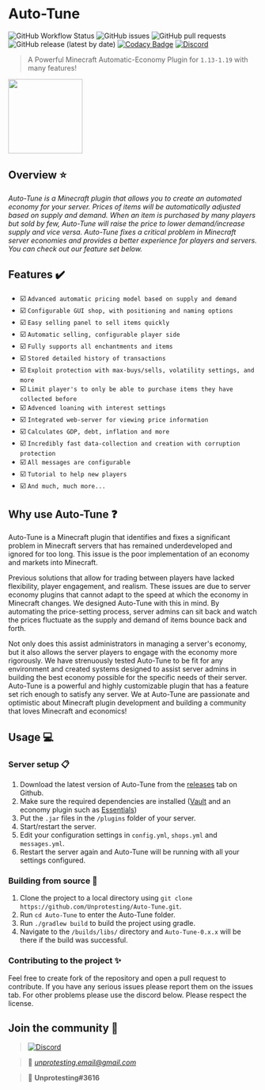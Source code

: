 # Auto-Tune

![GitHub Workflow Status](https://img.shields.io/github/workflow/status/Unprotesting/Auto-Tune/Java%20CI%20with%20Maven)
![GitHub issues](https://img.shields.io/github/issues/Unprotesting/Auto-Tune)
![GitHub pull requests](https://img.shields.io/github/issues-pr/Unprotesting/Auto-Tune)
![GitHub release (latest by date)](https://img.shields.io/github/v/release/Unprotesting/Auto-Tune)
[![Codacy Badge](https://api.codacy.com/project/badge/Grade/2f6d82bd12af4ce490959be74d1b6149)](https://app.codacy.com/gh/Unprotesting/Auto-Tune?utm_source=github.com&utm_medium=referral&utm_content=Unprotesting/Auto-Tune&utm_campaign=Badge_Grade_Settings)
[![Discord](https://img.shields.io/discord/748222485975269508.svg?label=&logo=discord&logoColor=ffffff&color=7389D8&labelColor=6A7EC2)](https://discord.gg/bNVVPe5)

>A Powerful Minecraft Automatic-Economy Plugin for ```1.13-1.19``` with many features!
<img src="https://github.com/Unprotesting/Auto-Tune/blob/master/.github/AtLogo.png?raw=true" width="150"/>

## Overview :star:

*Auto-Tune is a Minecraft plugin that allows you to create an automated economy for your server. Prices of items will be automatically adjusted based on supply and demand. When an item is purchased by many players but sold by few, Auto-Tune will raise the price to lower demand/increase supply and vice versa. Auto-Tune fixes a critical problem in Minecraft server economies and provides a better experience for players and servers. You can check out our feature set below.*

## Features :heavy_check_mark:

- :ballot_box_with_check: ```Advanced automatic pricing model based on supply and demand```
- :ballot_box_with_check: ```Configurable GUI shop, with positioning and naming options```
- :ballot_box_with_check: ```Easy selling panel to sell items quickly```
- :ballot_box_with_check: ```Automatic selling, configurable player side```
- :ballot_box_with_check: ```Fully supports all enchantments and items```
- :ballot_box_with_check: ```Stored detailed history of transactions```
- :ballot_box_with_check: ```Exploit protection with max-buys/sells, volatility settings, and more```
- :ballot_box_with_check: ```Limit player's to only be able to purchase items they have collected before```
- :ballot_box_with_check: ```Advenced loaning with interest settings```
- :ballot_box_with_check: ```Integrated web-server for viewing price information```
- :ballot_box_with_check: ```Calculates GDP, debt, inflation and more```
- :ballot_box_with_check: ```Incredibly fast data-collection and creation with corruption protection```
- :ballot_box_with_check: ```All messages are configurable```
- :ballot_box_with_check: ```Tutorial to help new players```
- :ballot_box_with_check: ```And much, much more...```

## Why use Auto-Tune :question:

Auto-Tune is a Minecraft plugin that identifies and fixes a significant problem in Minecraft servers that has remained underdeveloped and ignored for too long. This issue is the poor implementation of an economy and markets into Minecraft.

Previous solutions that allow for trading between players have lacked flexibility, player engagement, and realism. These issues are due to server economy plugins that cannot adapt to the speed at which the economy in Minecraft changes. We designed Auto-Tune with this in mind. By automating the price-setting process, server admins can sit back and watch the prices fluctuate as the supply and demand of items bounce back and forth. 

Not only does this assist administrators in managing a server's economy, but it also allows the server players to engage with the economy more rigorously. We have strenuously tested Auto-Tune to be fit for any environment and created systems designed to assist server admins in building the best economy possible for the specific needs of their server. Auto-Tune is a powerful and highly customizable plugin that has a feature set rich enough to satisfy any server. We at Auto-Tune are passionate and optimistic about Minecraft plugin development and building a community that loves Minecraft and economics!

## Usage :computer:

### Server setup :clipboard:

1. Download the latest version of Auto-Tune from the [releases](https://github.com/Unprotesting/Auto-Tune/releases) tab on Github.
2. Make sure the required dependencies are installed ([Vault](https://www.spigotmc.org/resources/vault.34315/) and an economy plugin such as [Essentials](https://essentialsx.net))
3. Put the ```.jar``` files in the ```/plugins``` folder of your server.
4. Start/restart the server.
5. Edit your configuration settings in ```config.yml```, ```shops.yml``` and ```messages.yml```.
6. Restart the server again and Auto-Tune will be running with all your settings configured.

### Building from source :hammer:

1. Clone the project to a local directory using ```git clone https://github.com/Unprotesting/Auto-Tune.git```.
2. Run ```cd Auto-Tune``` to enter the Auto-Tune folder.
3. Run ```./gradlew build``` to build the project using gradle.
4. Navigate to the ```/builds/libs/``` directory and ```Auto-Tune-0.x.x``` will be there if the build was successful.

### Contributing to the project :sparkles:

Feel free to create fork of the repository and open a pull request to contribute. If you have any serious issues please report them on the issues tab. For other problems please use the discord below. Please respect the license. 

## Join the community :bell:

> [![Discord](https://img.shields.io/discord/748222485975269508.svg?label=&logo=discord&logoColor=ffffff&color=7389D8&labelColor=6A7EC2)](https://discord.gg/bNVVPe5)

> :email: *unprotesting.email@gmail.com*

> :calling: **Unprotesting#3616**



